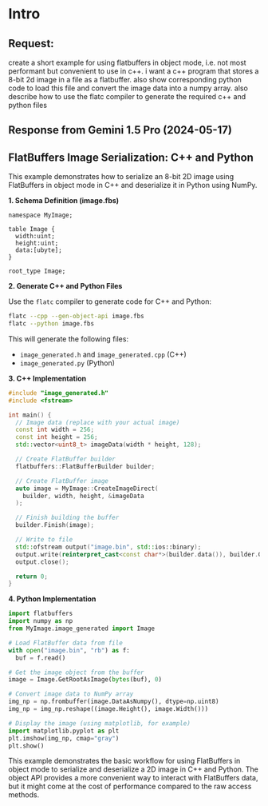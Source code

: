 
# Intro

## Request:

create a short example for using flatbuffers in object mode, i.e. not
most performant but convenient to use in c++. i want a c++ program
that stores a 8-bit 2d image in a file as a flatbuffer. also show
corresponding python code to load this file and convert the image data
into a numpy array. also describe how to use the flatc compiler to
generate the required c++ and python files

## Response from Gemini 1.5 Pro (2024-05-17)

## FlatBuffers Image Serialization: C++ and Python

This example demonstrates how to serialize an 8-bit 2D image using FlatBuffers in object mode in C++ and deserialize it in Python using NumPy.

**1. Schema Definition (image.fbs)**

```fbs
namespace MyImage;

table Image {
  width:uint;
  height:uint;
  data:[ubyte];
}

root_type Image;
```

**2. Generate C++ and Python Files**

Use the `flatc` compiler to generate code for C++ and Python:

```bash
flatc --cpp --gen-object-api image.fbs
flatc --python image.fbs
```

This will generate the following files:

- `image_generated.h` and `image_generated.cpp` (C++)
- `image_generated.py` (Python)

**3. C++ Implementation**

```cpp
#include "image_generated.h"
#include <fstream>

int main() {
  // Image data (replace with your actual image)
  const int width = 256;
  const int height = 256;
  std::vector<uint8_t> imageData(width * height, 128);

  // Create FlatBuffer builder
  flatbuffers::FlatBufferBuilder builder;

  // Create FlatBuffer image
  auto image = MyImage::CreateImageDirect(
    builder, width, height, &imageData
  );

  // Finish building the buffer
  builder.Finish(image);

  // Write to file
  std::ofstream output("image.bin", std::ios::binary);
  output.write(reinterpret_cast<const char*>(builder.data()), builder.GetSize());
  output.close();

  return 0;
}
```

**4. Python Implementation**

```python
import flatbuffers
import numpy as np
from MyImage.image_generated import Image

# Load FlatBuffer data from file
with open("image.bin", "rb") as f:
  buf = f.read()

# Get the image object from the buffer
image = Image.GetRootAsImage(bytes(buf), 0)

# Convert image data to NumPy array
img_np = np.frombuffer(image.DataAsNumpy(), dtype=np.uint8)
img_np = img_np.reshape((image.Height(), image.Width()))

# Display the image (using matplotlib, for example)
import matplotlib.pyplot as plt
plt.imshow(img_np, cmap="gray")
plt.show()
```

This example demonstrates the basic workflow for using FlatBuffers in object mode to serialize and deserialize a 2D image in C++ and Python. The object API provides a more convenient way to interact with FlatBuffers data, but it might come at the cost of performance compared to the raw access methods.
